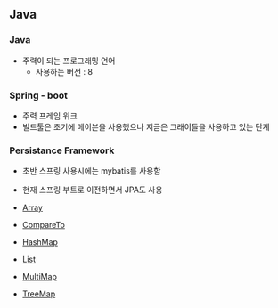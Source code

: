 ## Java

### Java

- 주력이 되는 프로그래밍 언어
  - 사용하는 버전 : 8

### Spring - boot

- 주력 프레임 워크
- 빌드툴은 초기에 메이븐을 사용했으나 지금은 그래이들을 사용하고 있는 단계

### Persistance Framework

- 초반 스프링 사용시에는 mybatis를 사용함
- 현재 스프링 부트로 이전하면서 JPA도 사용

- [Array](Array.md)
- [CompareTo](CompareTo.md)
- [HashMap](HashMap.md)
- [List](List.md)
- [MultiMap](MultiMap.md)
- [TreeMap](TreeMap.md)
